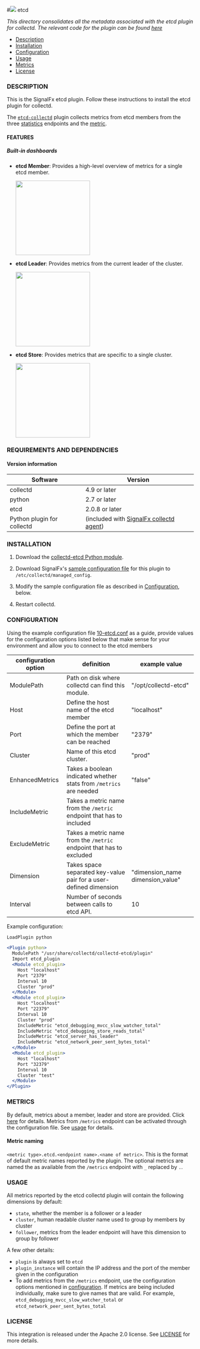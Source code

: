 #![](https://github.com/signalfx/integrations/blob/master/collectd-etcd/img/integrations_etcd.png) etcd

_This directory consolidates all the metadata associated with the etcd plugin for collectd. The relevant code for the plugin can be found [here](https://github.com/signalfx/collectd-etcd)_

- [Description](#description)
- [Installation](#installation)
- [Configuration](#configuration)
- [Usage](#usage)
- [Metrics](#metrics)
- [License](#license)

### DESCRIPTION

This is the SignalFx etcd plugin. Follow these instructions to install the etcd plugin for collectd.

The [`etcd-collectd`](https://github.com/signalfx/collectd-etcd) plugin collects metrics from etcd members from the three [statistics](https://coreos.com/etcd/docs/latest/v2/api.html#statistics) endpoints and the [metric](https://coreos.com/etcd/docs/latest/v2/metrics.html).

#### FEATURES

##### Built-in dashboards

- **etcd Member**: Provides a high-level overview of metrics for a single etcd member.

  [<img src='./img/etcd_member.png' width=200px>](./img/etcd_member.png)

- **etcd Leader**: Provides metrics from the current leader of the cluster.

  [<img src='./img/etcd_leader.png' width=200px>](./img/etcd_leader.png)  

- **etcd Store**: Provides metrics that are specific to a single cluster.

  [<img src='./img/etcd_store.png' width=200px>](./img/etcd_store.png)

### REQUIREMENTS AND DEPENDENCIES

#### Version information

| Software  | Version        |
|-----------|----------------|
| collectd  |  4.9 or later  |
| python | 2.7 or later |
| etcd | 2.0.8 or later |
| Python plugin for collectd | (included with [SignalFx collectd agent](https://github.com/signalfx/integrations/tree/master/collectd)[](sfx_link:sfxcollectd)) |


### INSTALLATION

1. Download the [collectd-etcd Python module](https://github.com/signalfx/collectd-etcd).

1. Download SignalFx's [sample configuration file](https://github.com/signalfx/integrations/blob/master/collectd-etcd/10-etcd.conf) for this plugin to `/etc/collectd/managed_config`.

1. Modify the sample configuration file as described in [Configuration](#configuration), below.

1. Restart collectd.

### CONFIGURATION

Using the example configuration file [10-etcd.conf](https://github.com/signalfx/integrations/tree/master/collectd-etcd/10-etcd.conf) as a guide, provide values for the configuration options listed below that make sense for your environment and allow you to connect to the etcd members

| configuration option | definition | example value |
| ---------------------|------------|---------------|
| ModulePath | Path on disk where collectd can find this module. | "/opt/collectd-etcd" |
| Host | Define the host name of the etcd member | "localhost" |
| Port | Define the port at which the member can be reached | "2379" |
| Cluster | Name of this etcd cluster. | "prod" |
| EnhancedMetrics | Takes a boolean indicated whether stats from ```/metrics``` are needed | "false" |
| IncludeMetric | Takes a metric name from the ```/metric``` endpoint that has to included |  |
| ExcludeMetric | Takes a metric name from the ```/metric``` endpoint that has to excluded |  |
| Dimension | Takes space separated key-value pair for a user-defined dimension | "dimension_name dimension_value" |
| Interval | Number of seconds between calls to etcd API. | 10 |

Example configuration:

```apache
LoadPlugin python

<Plugin python>
  ModulePath "/usr/share/collectd/collectd-etcd/plugin"
  Import etcd_plugin
  <Module etcd_plugin>
    Host "localhost"
    Port "2379"
    Interval 10
    Cluster "prod"
  </Module>
  <Module etcd_plugin>
    Host "localhost"
    Port "22379"
    Interval 10
    Cluster "prod"
    IncludeMetric "etcd_debugging_mvcc_slow_watcher_total"
    IncludeMetric "etcd_debugging_store_reads_total"
    IncludeMetric "etcd_server_has_leader"
    IncludeMetric "etcd_network_peer_sent_bytes_total"
  </Module>
  <Module etcd_plugin>
    Host "localhost"
    Port "32379"
    Interval 10
    Cluster "test"
  </Module>
</Plugin>
```

### METRICS
By default, metrics about a member, leader and store are provided. Click [here](./docs) for details. Metrics from ```/metrics``` endpoint can be activated through the configuration file. See [usage](#usage) for details.

#### Metric naming
`<metric type>.etcd.<endpoint name>.<name of metric>`. This is the format of default metric names reported by the plugin. The optional metrics are named the as available from the `/metrics` endpoint with `_` replaced by `.`.

### USAGE
All metrics reported by the etcd collectd plugin will contain the following dimensions by default:

* `state`, whether the member is a follower or a leader
* `cluster`, human readable cluster name used to group by members by cluster
* `follower`, metrics from the leader endpoint will have this dimension to group by follower

A few other details:

* `plugin` is always set to `etcd`
* `plugin_instance` will contain the IP address and the port of the member given in the configuration
* To add metrics from the ```/metrics``` endpoint, use the configuration options mentioned in [configuration](#configuration). If metrics are being included individually, make sure to give names that are valid. For example, ```etcd_debugging_mvcc_slow_watcher_total``` or ```etcd_network_peer_sent_bytes_total```



### LICENSE

This integration is released under the Apache 2.0 license. See [LICENSE](./LICENSE) for more details.

